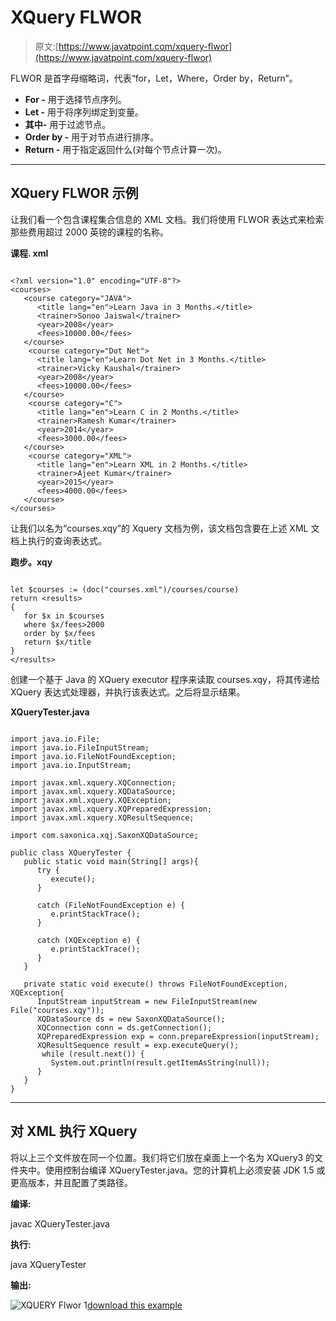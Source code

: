 # XQuery FLWOR

> 原文:[https://www.javatpoint.com/xquery-flwor](https://www.javatpoint.com/xquery-flwor)

FLWOR 是首字母缩略词，代表“for，Let，Where，Order by，Return”。

*   **For -** 用于选择节点序列。
*   **Let -** 用于将序列绑定到变量。
*   **其中-** 用于过滤节点。
*   **Order by -** 用于对节点进行排序。
*   **Return -** 用于指定返回什么(对每个节点计算一次)。

* * *

## XQuery FLWOR 示例

让我们看一个包含课程集合信息的 XML 文档。我们将使用 FLWOR 表达式来检索那些费用超过 2000 英镑的课程的名称。

**课程. xml**

```

<?xml version="1.0" encoding="UTF-8"?>
<courses>   
   <course category="JAVA">
      <title lang="en">Learn Java in 3 Months.</title>
      <trainer>Sonoo Jaiswal</trainer>
      <year>2008</year>
      <fees>10000.00</fees>
   </course>  
    <course category="Dot Net">
      <title lang="en">Learn Dot Net in 3 Months.</title>
      <trainer>Vicky Kaushal</trainer>
      <year>2008</year>
      <fees>10000.00</fees>
   </course>
    <course category="C">
      <title lang="en">Learn C in 2 Months.</title>
      <trainer>Ramesh Kumar</trainer>
      <year>2014</year>
      <fees>3000.00</fees>
   </course>
    <course category="XML">
      <title lang="en">Learn XML in 2 Months.</title>
      <trainer>Ajeet Kumar</trainer>
      <year>2015</year>
      <fees>4000.00</fees>
   </course>  
</courses>

```

让我们以名为“courses.xqy”的 Xquery 文档为例，该文档包含要在上述 XML 文档上执行的查询表达式。

**跑步。xqy**

```

let $courses := (doc("courses.xml")/courses/course)
return <results>
{
   for $x in $courses
   where $x/fees>2000
   order by $x/fees
   return $x/title
}
</results>

```

创建一个基于 Java 的 XQuery executor 程序来读取 courses.xqy，将其传递给 XQuery 表达式处理器，并执行该表达式。之后将显示结果。

**XQueryTester.java**

```

import java.io.File;
import java.io.FileInputStream;
import java.io.FileNotFoundException;
import java.io.InputStream;

import javax.xml.xquery.XQConnection;
import javax.xml.xquery.XQDataSource;
import javax.xml.xquery.XQException;
import javax.xml.xquery.XQPreparedExpression;
import javax.xml.xquery.XQResultSequence;

import com.saxonica.xqj.SaxonXQDataSource;

public class XQueryTester {
   public static void main(String[] args){
      try {
         execute();
      }

      catch (FileNotFoundException e) {
         e.printStackTrace();
      }

      catch (XQException e) {
         e.printStackTrace();
      }
   }

   private static void execute() throws FileNotFoundException, XQException{
      InputStream inputStream = new FileInputStream(new File("courses.xqy"));
      XQDataSource ds = new SaxonXQDataSource();
      XQConnection conn = ds.getConnection();
      XQPreparedExpression exp = conn.prepareExpression(inputStream);
      XQResultSequence result = exp.executeQuery();
       while (result.next()) {
         System.out.println(result.getItemAsString(null));
      }
   }	
}

```

* * *

## 对 XML 执行 XQuery

将以上三个文件放在同一个位置。我们将它们放在桌面上一个名为 XQuery3 的文件夹中。使用控制台编译 XQueryTester.java。您的计算机上必须安装 JDK 1.5 或更高版本，并且配置了类路径。

**编译:**

javac XQueryTester.java

**执行:**

java XQueryTester

**输出:**

![XQUERY Flwor 1](../Images/73bbd8c6585610e21a5592cb8e493075.png)[download this example](https://static.javatpoint.com/xquery/src/XQuery3.zip)